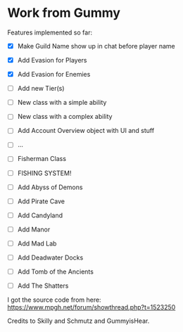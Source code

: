 # Work from Gummy
Features implemented so far:
- [x] Make Guild Name show up in chat before player name
- [x] Add Evasion for Players
- [x] Add Evasion for Enemies
- [ ] Add new Tier(s)
- [ ] New class with a simple ability
- [ ] New class with a complex ability
- [ ] Add Account Overview object with UI and stuff
- [ ] ...
- [ ] Fisherman Class
- [ ] FISHING SYSTEM!

- [ ] Add Abyss of Demons
- [ ] Add Pirate Cave
- [ ] Add Candyland
- [ ] Add Manor
- [ ] Add Mad Lab
- [ ] Add Deadwater Docks
- [ ] Add Tomb of the Ancients
- [ ] Add The Shatters


I got the source code from here:
https://www.mpgh.net/forum/showthread.php?t=1523250

Credits to Skilly and Schmutz and GummyisHear.
